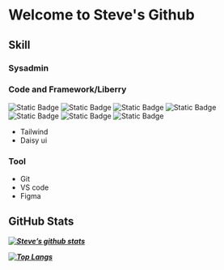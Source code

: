 # Welcome to Steve's Github



## Skill
### Sysadmin


### Code and Framework/Liberry

![Static Badge](https://img.shields.io/badge/HTML-%23E34F26?style=for-the-badge&logo=html5&labelColor=black) ![Static Badge](https://img.shields.io/badge/CSS3-%231572B6?style=for-the-badge&logo=css3&labelColor=black) ![Static Badge](https://img.shields.io/badge/Javasrcipt-yellow?style=for-the-badge&logo=javascript&labelColor=black)
![Static Badge](https://img.shields.io/badge/Python-%233776AB?style=for-the-badge&logo=Python&labelColor=black) ![Static Badge](https://img.shields.io/badge/Powershell-%230277bd?style=for-the-badge&labelColor=black)
![Static Badge](https://img.shields.io/badge/Node.js-%235FA04E?style=for-the-badge&logo=Node.js&labelColor=black) ![Static Badge](https://img.shields.io/badge/Next.js-%23000000?style=for-the-badge&logo=Next.js&labelColor=black)

- Tailwind
- Daisy ui

### Tool
- Git
- VS code
- Figma


## GitHub Stats
**_[![Steve’s github stats](https://github-readme-stats.vercel.app/api?username=Nattpatsu)](https://github.com/deepajarout)_**

**_[![Top Langs](https://github-readme-stats.vercel.app/api/top-langs/?username=Nattpatsu&layout=compact)](https://github.com/deepajarout)_**
